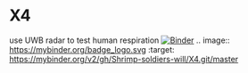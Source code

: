 # X4
use UWB radar to test human respiration
[![Binder](https://mybinder.org/badge_logo.svg)](https://mybinder.org/v2/gh/Shrimp-soldiers-will/X4.git/master)
.. image:: https://mybinder.org/badge_logo.svg :target: https://mybinder.org/v2/gh/Shrimp-soldiers-will/X4.git/master
